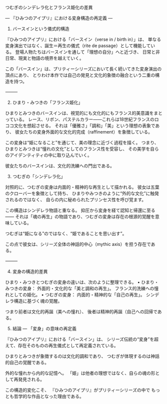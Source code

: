  つむぎのシンデレラ化とフランス姫化の差異

― 『ひみつのアイプリ』における変身構造の再定義 ―

1. バースインという儀式的構造

『ひみつのアイプリ』における「バースイン（verse in / birth in）」は、
単なる変身演出ではなく、誕生＝再生の儀式（rite de passage）として機能している。
登場人物たちはバースインを通して「理想の自分」へと近づき、
日常と非日常、現実と物語の境界を越えていく。

この「バースイン」は、プリティーシリーズにおいて長く続いてきた変身演出の頂点にあり、
とりわけ本作では自己の発見と文化的象徴の融合という二重の構造を持つ。

⸻

2. ひまり・みつきの「フランス姫化」

ひまりとみつきのバースインは、視覚的にも文化的にもフランス的美意識をまとっている。
レース、リボン、パステルカラー――これらは18世紀フランスのロココ文化を想起させる。
それは「優雅さ」「調和」「美」という理想の表象であり、
彼女たちの変身外面的な文化的完成（raffinement）を象徴している。

この変身は“姫になること”を通じて、美の理念に近づく過程を描く。
つまり、ひまりとみつきは“憧れの文化”としてのフランス性を受容し、
その美学を自らのアイデンティティの中に取り込んでいく。

彼女たちのバースインは、文化的洗練への門出である。



3. つむぎの「シンデレラ化」

対照的に、つむぎの変身は内面的・精神的な再生として描かれる。
彼女は五葉のクローバーを象徴として持ち、
ひまりやみつきのように“外的な文化”に触発されるのではなく、
自らの内に秘められたプリンセス性を呼び覚ます。

この構造はシンデレラ物語と重なる。
抑圧から変身を経て認知と帰還に至る――
それは「魂の再生」の物語であり、つむぎの変身は存在の根源的覚醒を意味している。

つむぎは“姫になる”のではなく、“姫であることを思い出す”。

この点で彼女は、シリーズ全体の神話的中心（mythic axis）を担う存在である。

⸻

4. 変身の構造的差異

ひまり・みつきとつむぎの変身の違いは、次のように整理できる。
	•	ひまり・みつきの変身：
外面的・文化的な「美と調和の再生」。
フランス的洗練への憧れとしての姫化。
	•	つむぎの変身：
内面的・精神的な「自己の再生」。
シンデレラ構造に基づく魂の覚醒。

つまり前者は文化的再誕（美への憧れ）、
後者は精神的再誕（自己への回帰である。



5. 結論 ― 「変身」の意味の再定義

『ひみつのアイプリ』における「バースイン」は、
シリーズ伝統の“変身”を超えて、存在そのものの再生儀式として再定義されている。

ひまりとみつきが象徴するのは文化的調和であり、
つむぎが体現するのは神話的自己の覚醒である。

外的な憧れから内的な記憶へ。
「姫」は他者の理想ではなく、自らの魂の形として再発見される。

この構造的変化こそ、
『ひみつのアイプリ』がプリティーシリーズの中で
もっとも哲学的な作品となった理由である。
